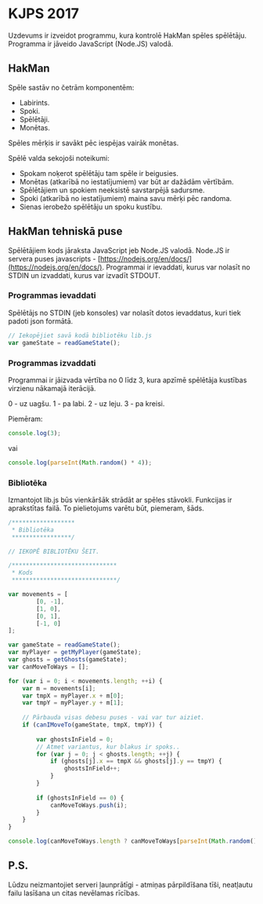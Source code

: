 # KJPS 2017

Uzdevums ir izveidot programmu, kura kontrolē HakMan spēles spēlētāju. Programma ir jāveido JavaScript (Node.JS) valodā.

## HakMan

Spēle sastāv no četrām komponentēm:

- Labirints.
- Spoki.
- Spēlētāji.
- Monētas.

Spēles mērķis ir savākt pēc iespējas vairāk monētas.

Spēlē valda sekojoši noteikumi:

- Spokam noķerot spēlētāju tam spēle ir beigusies.
- Monētas (atkarībā no iestatījumiem) var būt ar dažādām vērtībām.
- Spēlētājiem un spokiem neeksistē savstarpējā sadursme.
- Spoki (atkarībā no iestatījumiem) maina savu mērķi pēc randoma.
- Sienas ierobežo spēlētāju un spoku kustību.

## HakMan tehniskā puse

Spēlētājiem kods jāraksta JavaScript jeb Node.JS valodā. Node.JS ir servera puses javascripts - [https://nodejs.org/en/docs/](https://nodejs.org/en/docs/). Programmai ir ievaddati, kurus var nolasīt no STDIN un izvaddati, kurus var izvadīt STDOUT.

### Programmas ievaddati

Spēlētājs no STDIN (jeb konsoles) var nolasīt dotos ievaddatus, kuri tiek padoti json formātā.

```javascript
// Iekopējiet savā kodā bibliotēku lib.js
var gameState = readGameState();
```

### Programmas izvaddati

Programmai ir jāizvada vērtība no 0 līdz 3, kura apzīmē spēlētāja kustības virzienu nākamajā iterācijā.

0 - uz uagšu.
1 - pa labi.
2 - uz leju.
3 - pa kreisi.

Piemēram:

```javascript
console.log(3);
```

vai

```javascript
console.log(parseInt(Math.random() * 4));
```

### Bibliotēka

Izmantojot lib.js būs vienkāršāk strādāt ar spēles stāvokli. Funkcijas ir aprakstītas failā. To pielietojums varētu būt, piemeram, šāds.

```javascript
/******************
 * Bibliotēka
 *****************/

// IEKOPĒ BIBLIOTĒKU ŠEIT.

/******************************
 * Kods
 ******************************/

var movements = [
        [0, -1],
        [1, 0],
        [0, 1],
        [-1, 0]
];

var gameState = readGameState();
var myPlayer = getMyPlayer(gameState);
var ghosts = getGhosts(gameState);
var canMoveToWays = [];

for (var i = 0; i < movements.length; ++i) {
    var m = movements[i];
    var tmpX = myPlayer.x + m[0];
    var tmpY = myPlayer.y + m[1];
   
    // Pārbauda visas debesu puses - vai var tur aiziet.
    if (canIMoveTo(gameState, tmpX, tmpY)) {
        
        var ghostsInField = 0;
        // Atmet variantus, kur blakus ir spoks..
        for (var j = 0; j < ghosts.length; ++j) {
            if (ghosts[j].x == tmpX && ghosts[j].y == tmpY) {
                ghostsInField++;
            }
        }
   
        if (ghostsInField == 0) {
            canMoveToWays.push(i);
        }
    }
}

console.log(canMoveToWays.length ? canMoveToWays[parseInt(Math.random() * canMoveToWays.length)] : 0);
```

## P.S.

Lūdzu neizmantojiet serveri ļaunprātīgi - atmiņas pārpildīšana tīši, neatļautu failu lasīšana un citas nevēlamas rīcības.
